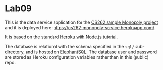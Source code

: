 # Lab09

This is the data service application for the [CS262 sample Monopoly project](https://github.com/calvin-cs262-organization/monopoly-project) 
and it is deployed here: <https://cs262-monopoly-service.herokuapp.com/>

It is based on the standard [Heroku with Node.js tutorial](https://devcenter.heroku.com/articles/getting-started-with-nodejs).  

The database is relational with the schema specified in the `sql/` sub-directory,
and is hosted on [ElephantSQL](https://www.elephantsql.com/). The database user
and password are stored as Heroku configuration variables rather than in this (public) repo.

 
